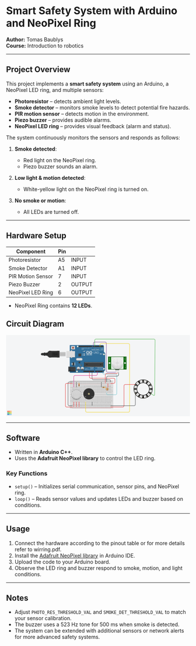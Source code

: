 # Smart Safety System with Arduino and NeoPixel Ring

**Author:** Tomas Baublys  
**Course:** Introduction to robotics  

---

## Project Overview

This project implements a **smart safety system** using an Arduino, a NeoPixel LED ring, and multiple sensors:

- **Photoresistor** – detects ambient light levels.
- **Smoke detector** – monitors smoke levels to detect potential fire hazards.
- **PIR motion sensor** – detects motion in the environment.
- **Piezo buzzer** – provides audible alarms.
- **NeoPixel LED ring** – provides visual feedback (alarm and status).

The system continuously monitors the sensors and responds as follows:

1. **Smoke detected**:  
   - Red light on the NeoPixel ring.  
   - Piezo buzzer sounds an alarm.

2. **Low light & motion detected**:  
   - White-yellow light on the NeoPixel ring is turned on.

3. **No smoke or motion**:  
   - All LEDs are turned off.

---

## Hardware Setup

| Component              | Pin       |	     |
|------------------------|-----------|-------|
| Photoresistor           | A5       |INPUT  |
| Smoke Detector          | A1       |INPUT  |
| PIR Motion Sensor       | 7        |INPUT  |
| Piezo Buzzer            | 2        |OUTPUT |
| NeoPixel LED Ring       | 6        |OUTPUT |

- NeoPixel Ring contains **12 LEDs**.

## Circuit Diagram
![Circuit Diagram](corridor_automatic_lamp_with_smoke_detector.png)

---

## Software

- Written in **Arduino C++**.
- Uses the **Adafruit NeoPixel library** to control the LED ring.  

### Key Functions

- `setup()` – Initializes serial communication, sensor pins, and NeoPixel ring.  
- `loop()` – Reads sensor values and updates LEDs and buzzer based on conditions.

---

## Usage

1. Connect the hardware according to the pinout table or for more details refer to wirring.pdf.
2. Install the [Adafruit NeoPixel library](https://github.com/adafruit/Adafruit_NeoPixel) in Arduino IDE.
3. Upload the code to your Arduino board.
4. Observe the LED ring and buzzer respond to smoke, motion, and light conditions.

---

## Notes

- Adjust `PHOTO_RES_THRESHOLD_VAL` and `SMOKE_DET_THRESHOLD_VAL` to match your sensor calibration.
- The buzzer uses a 523 Hz tone for 500 ms when smoke is detected.
- The system can be extended with additional sensors or network alerts for more advanced safety systems.
